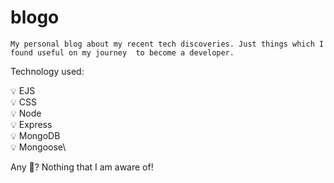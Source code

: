 # blogo
```
My personal blog about my recent tech discoveries. Just things which I found useful on my journey  to become a developer.
```

Technology used:

:bulb: EJS\
:bulb: CSS\
:bulb: Node\
:bulb: Express\
:bulb: MongoDB\
:bulb: Mongoose\

Any :bug:? Nothing that I am aware of!
